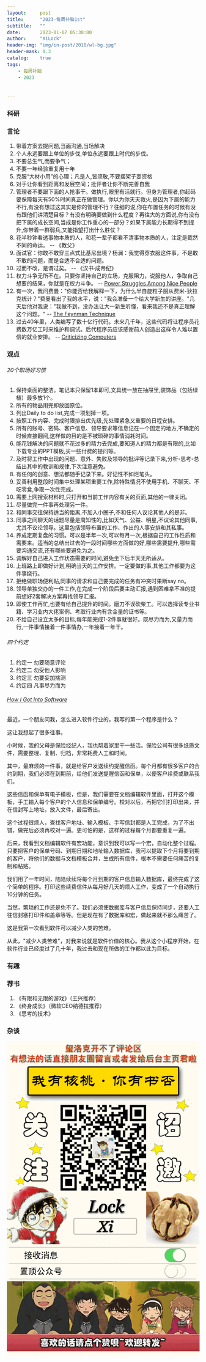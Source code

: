 ```yaml
---
layout:     post
title:      "2023-每周补脑1st"
subtitle:   ""
date:       2023-01-07 05:30:00
author:     "XiLock"
header-img: "img/in-post/2018/wl-bg.jpg"
header-mask: 0.3
catalog:    true
tags:
    - 每周补脑
    - 2023


---
```


### 科研

### 言论
1. 带着方案去提问题,当面沟通,当场解决
1. 个人永远要跟上单位的步伐,单位永远要跟上时代的步伐。
1. 不要总生气,而要争气；
1. 不要一年经验重复用十年
1. 克服“大材小用”的心理；凡是人,皆须敬,不要摆架子耍资格
1. 对手让你看到距离和发展空间；批评者让你不断完善自我
1. 管理者不要跟下面的人抢事干。做执行,眼里有活就行。但身为管理者,你起码要保障每天有50%时间真正在做管理。你以为你天天救火,是因为下属的能力不行,有没有想过这其实是你的管理不行？往细的说,你在布置任务的时候有没有跟他们讲清楚目标？有没有明确要做到什么程度？再往大的方面说,你有没有把下属的成长空间,当成是你工作重心的一部分？如果下属能力长期得不到提升,你带着一群弱兵,又能指望打出什么胜仗？
1. 花半秒钟看透事物本质的人，和花一辈子都看不清事物本质的人，注定是截然不同的命运。 -- 《教父》
1. 面试官：你敢不敢穿三点式比基尼出境？杨澜：我觉得穿衣服这件事，不是敢不敢的问题，而是合适不合适的问题。
1. 过而不改，是谓过矣。 -- 《汉书·成帝纪》
1. 权力斗争无所不在。只要你坚持自己的立场，克服阻力，说服他人，争取自己想要的结果，你就是在权力斗争。 -- [Power Struggles Among Nice People](https://www.edbatista.com/2022/03/power-struggles-among-nice-people.html)
1. 有一次，我问费曼："你能否给我解释一下，为什么半自旋粒子服从费米-狄拉克统计？"费曼看出了我的水平，说："我会准备一个给大学新生的讲座。"几天后他对我说："我做不到，没办法让大一新生听懂，看来我还不是真正理解这个问题。" -- [The Feynman Technique](https://www.dsebastien.net/2022-08-03-the-feynman-technique/)
1. 过去40年里，人类编写了数十亿行代码。未来几千年，这些代码将让程序员花费数万亿工时来维护和调试。后代程序员应该感谢前人创造出这样令人难以置信的就业安排。 -- [Criticizing Computers](https://annasofia.xyz/2022/11/05/criticizing-computers.html)

### 观点
###### 20个职场好习惯
1. 保持桌面的整洁。笔记本只保留1本即可,文具统一放在抽屉里,装饰品（包括绿植）最多放1个。
1. 所有的物品用完即放回原位。
1. 列出Daily to do list,完成一项划掉一项。
1. 按照工作内容、完成时限排出优先级,先处理紧急又重要的日程安排。
1. 所有的账号、密码、客户信息、领导要求等信息记在一个固定的地方,不确定的时候直接翻阅,这样做的目的是不被琐碎的事情消耗时间。
1. 能花钱解决的问题就不花过多的精力去完成,要知道人的精力都是有限的,比如下载专业的PPT模板,买一些付费的提问等。      
1. 及时将工作中出现的问题、意外、失败及领导的批评等记录下来,分析-思考-总结出其中的教训和规律,下次注意避免。
1. 有任何的创意、想法都随手记录下来。好记性不如烂笔头。
1. 妥善利用整段时间集中处理某项重要工作,除特殊情况不使用手机、不聊天、不吃零食,争取一次性完成。
1. 需要上网搜索材料时,只打开和当前工作内容有关的页面,其他的一律关闭。
1. 尽量做完一件事再处理另一件。
1. 和同事交往保持适当的距离,不加入小圈子,不和任何人议论其他人的是非。
1. 同事之间聊天的话题尽量是周知性的,比如天气、公益、明星,不议论其他同事,尤其不议论领导。这里包括领导布置的工作、作出的人事安排和其私事。
1. 养成定期复盘的习惯。可以是半年一次,可以每月一次,根据自己的工作性质和需要来。适当的总结出过去的一段时间哪些方面做的好,哪些需要提升,哪些需要沟通交流,还有哪些要避免为之。
1. 调解好自己进入工作状态需要的时间,避免坐下后半天无所适从。
1. 上班路上即做好计划,明确当天的工作安排。一定要做的事,其他工作都要为这件事绕行。
1. 拒绝做职场便利贴,同事的请求和自己要完成的任务有冲突时果断say no。
1. 领导单独交办的一件工作,在完成一个阶段后要主动汇报,遇到困难拿不准的提前想好2套解决方案再找领导汇报。
1. 即使工作再忙,也要有给自己提升的时间。磨刀不误砍柴工。可以选择读专业书籍、学习业内大佬案例、考取行业内有含金量的证书等。
1. 不给自己设立太多的目标,每年能完成1-2件事就很好。既尽力而为,又量力而行,一件事情接着一件事情办,一年接着一年干。

###### 四个约定
1. 约定一 勿要随意评论
1. 约定二 勿受他人影响
1. 约定三 勿要妄加揣测
1. 约定四 凡事尽力而为


###### [How I Got Into Software](https://letterstoanewdeveloper.com/)

最近，一个朋友问我，怎么进入软件行业的，我写的第一个程序是什么？

这让我想起了很多往事。

小时候，我的父母是保险经纪人，我也帮着家里干一些活。保险公司有很多纸质文件，需要整理、复制、归档，非常耗费人工和时间。

其中，最麻烦的一件事，就是给客户发送续约提醒信函。每个月都有很多客户的合约到期，我们必须在到期前，给他们发送提醒信函和保单，以便客户续费或联系我们。

这些信函和保单有电子模板，但是，我们需要在文档编辑软件里面，打开这个模板，手工输入每个客户的个人信息和保单编号。校对以后，再把它们打印出来，并在信封写上地址，放入文件，最后寄出。

这个过程很烦人，查找客户地址、输入模板、手写信封都是人工完成，为了不出错，做完后必须再校对一遍。更可怕的是，这样的过程每个月都要重复一遍。

后来，我看到文档编辑软件有宏功能，意识到我可以写一个宏，自动化整个过程。只要把客户的保单号码、到期日期和地址输入数据库，我可以提取下个月将要到期的客户，将他们的数据与文档模板合并，生成所有信件，根本不需要任何痛苦的复制和粘贴。

我们用了一年时间，陆陆续续将每个月到期的客户信息输入数据库，最终完成了这个简单的程序。打印这些续费信件从每月好几天的烦人工作，变成了一个自动执行10分钟的任务。

当然，繁琐的工作还是免不了。我们必须使数据库与客户信息保持同步，还要人工往信封塞打印件和盖章等等。但是现在有了数据库和宏，做起来就不那么痛苦了。

这是我第一次看到软件可以减少人类的苦难。

从此，"减少人类苦难"，对我来说就是软件价值的核心。我从这个小程序开始，在软件行业已经度过了几十年，我过去和现在所做的工作都以此为目标。

### 有趣

### 荐书
1. 《有限和无限的游戏》（王兴推荐）
1. 《终身成长》（微软CEO纳德拉推荐）
1. 《思考的技术》


### 杂谈

![](/img/wc-tail.GIF)
